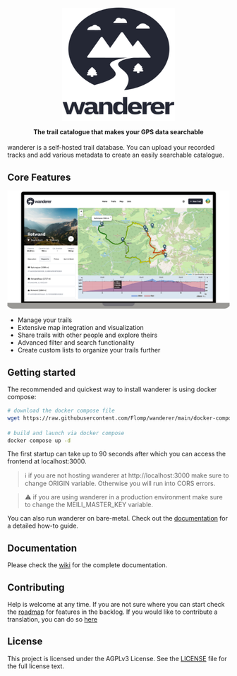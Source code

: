<h4 align="center">
  <img src="web/static/svgs/logo_text_two_line_dark.svg" height="256" width="256">

  The trail catalogue that makes your GPS data searchable
</h4>

wanderer is a self-hosted trail database. You can upload your recorded tracks and add various metadata to create an easily searchable catalogue. 

## Core Features

![Screenshot of wanderer](docs/imgs/features.png)

- Manage your trails
- Extensive map integration and visualization
- Share trails with other people and explore theirs
- Advanced filter and search functionality
- Create custom lists to organize your trails further


## Getting started
The recommended and quickest way to install wanderer is using docker compose:

``` bash
# download the docker compose file
wget https://raw.githubusercontent.com/Flomp/wanderer/main/docker-compose.yml

# build and launch via docker compose
docker compose up -d
```

The first startup can take up to 90 seconds after which you can access the frontend at localhost:3000.

> ℹ️ if you are not hosting wanderer at http://localhost:3000 make sure to change ORIGIN variable. Otherwise you will run into CORS errors.

> ⚠️ if you are using wanderer in a production environment make sure to change the MEILI_MASTER_KEY variable.

You can also run wanderer on bare-metal. Check out the [documentation](https://github.com/Flomp/wanderer/wiki/Installation#from-source) for a detailed how-to guide.

## Documentation

Please check the [wiki](https://github.com/Flomp/wanderer/wiki) for the complete documentation.

## Contributing

Help is welcome at any time. If you are not sure where you can start check the [roadmap](https://github.com/users/Flomp/projects/2/views/1) for features in the backlog.
If you would like to contribute a translation, you can do so [here](https://translate.codeberg.org/projects/wanderer/wanderer/)

## License
This project is licensed under the AGPLv3 License. See the [LICENSE](LICENSE) file for the full license text.
